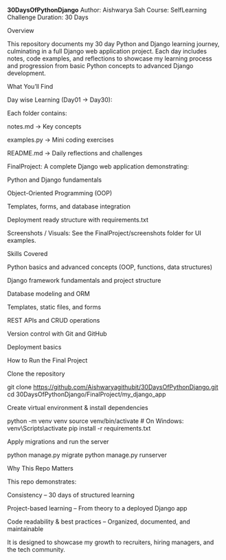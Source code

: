 **30DaysOfPythonDjango**
Author: Aishwarya Sah
Course: SelfLearning Challenge
Duration: 30 Days

Overview

This repository documents my 30 day Python and Django learning journey, culminating in a full Django web application project. Each day includes notes, code examples, and reflections to showcase my learning process and progression from basic Python concepts to advanced Django development.

What You’ll Find

Day wise Learning (Day01 → Day30):

Each folder contains:

notes.md → Key concepts 

examples.py → Mini coding exercises

README.md → Daily reflections and challenges

FinalProject:
A complete Django web application demonstrating:

Python and Django fundamentals

Object-Oriented Programming (OOP)


Templates, forms, and database integration

Deployment ready structure with requirements.txt

Screenshots / Visuals: See the FinalProject/screenshots folder for UI examples.

Skills Covered

Python basics and advanced concepts (OOP, functions, data structures)

Django framework fundamentals and project structure

Database modeling and ORM

Templates, static files, and forms

REST APIs and CRUD operations

Version control with Git and GitHub

Deployment basics

How to Run the Final Project

Clone the repository

git clone https://github.com/Aishwaryagithubit/30DaysOfPythonDjango.git
cd 30DaysOfPythonDjango/FinalProject/my_django_app


Create virtual environment & install dependencies

python -m venv venv
source venv/bin/activate  # On Windows: venv\Scripts\activate
pip install -r requirements.txt


Apply migrations and run the server

python manage.py migrate
python manage.py runserver



Why This Repo Matters

This repo demonstrates:

Consistency – 30 days of structured learning

Project-based learning – From theory to a deployed Django app

Code readability & best practices – Organized, documented, and maintainable

It is designed to showcase my growth to recruiters, hiring managers, and the tech community.
